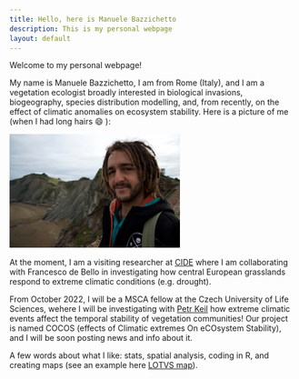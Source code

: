 ```yaml
---
title: Hello, here is Manuele Bazzichetto
description: This is my personal webpage
layout: default
---
```


Welcome to my personal webpage!

My name is Manuele Bazzichetto, I am from Rome (Italy), and I am a vegetation ecologist broadly interested in biological invasions, biogeography, species distribution modelling, and, from recently, on the effect of climatic anomalies on ecosystem stability. Here is a picture of me (when I had long hairs  :smile: ):

<img src="images/DSC_2169.jpg" width="300" />

At the moment, I am a visiting researcher at [CIDE](https://www.csic.es/en/investigacion/institutos-centros-y-unidades/desertification-research-centre) where I am collaborating with Francesco de Bello in investigating how central European grasslands respond to extreme climatic conditions (e.g. drought). 

From October 2022, I will be a MSCA fellow at the Czech University of Life Sciences, wehere I will be investigating with [Petr Keil](https://petrkeil.github.io/website//) how extreme climatic events affect the temporal stability of vegetation communities! Our project is named COCOS (effects of Climatic extremes On eCOsystem Stability), and I will be soon posting news and info about it. 

A few words about what I like: stats, spatial analysis, coding in R, and creating maps (see an example here [LOTVS map](https://manuelebazzichetto.github.io/LOTVS_MAP/)).

